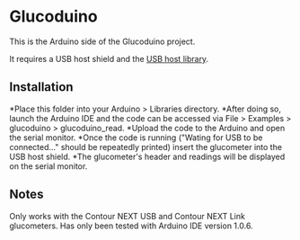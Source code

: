 # Glucoduino

This is the Arduino side of the Glucoduino project. 

It requires a USB host shield and the [USB host library](https://github.com/felis/USB_Host_Shield_2.0). 

## Installation

*Place this folder into your Arduino > Libraries directory.
*After doing so, launch the Arduino IDE and the code can be accessed via File > Examples > glucoduino > glucoduino_read.
*Upload the code to the Arduino and open the serial monitor.
*Once the code is running ("Wating for USB to be connected..." should be repeatedly printed) insert the glucometer into the USB host shield.
*The glucometer's header and readings will be displayed on the serial monitor.

## Notes

Only works with the Contour NEXT USB and Contour NEXT Link glucometers.
Has only been tested with Arduino IDE version 1.0.6. 
